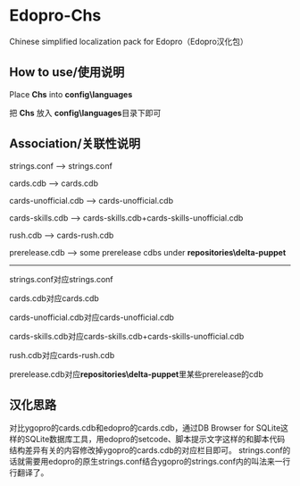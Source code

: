 # Edopro-Chs
Chinese simplified localization pack for Edopro（Edopro汉化包）
## How to use/使用说明
Place **Chs** into **config\languages**

把 **Chs** 放入 **config\languages**目录下即可
## Association/关联性说明
strings.conf --> strings.conf

cards.cdb --> cards.cdb

cards-unofficial.cdb --> cards-unofficial.cdb

cards-skills.cdb --> cards-skills.cdb+cards-skills-unofficial.cdb

rush.cdb --> cards-rush.cdb

prerelease.cdb --> some prerelease cdbs under **repositories\delta-puppet**

---
strings.conf对应strings.conf

cards.cdb对应cards.cdb

cards-unofficial.cdb对应cards-unofficial.cdb

cards-skills.cdb对应cards-skills.cdb+cards-skills-unofficial.cdb

rush.cdb对应cards-rush.cdb

prerelease.cdb对应**repositories\delta-puppet**里某些prerelease的cdb
## 汉化思路
对比ygopro的cards.cdb和edopro的cards.cdb，通过DB Browser for SQLite这样的SQLite数据库工具，用edopro的setcode、脚本提示文字这样的和脚本代码结构差异有关的内容修改掉ygopro的cards.cdb的对应栏目即可。
strings.conf的话就需要用edopro的原生strings.conf结合ygopro的strings.conf内的叫法来一行行翻译了。
